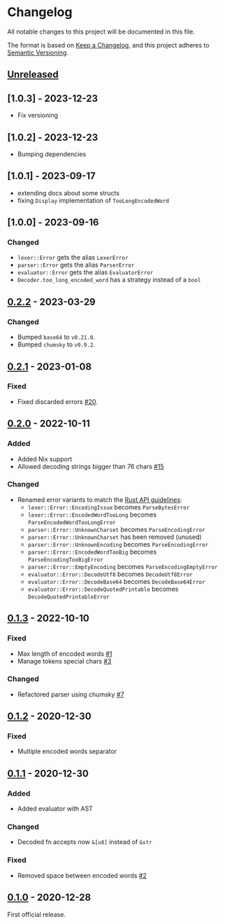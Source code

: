 # Changelog

All notable changes to this project will be documented in this file.

The format is based on [Keep a Changelog](https://keepachangelog.com/en/1.0.0/),
and this project adheres to [Semantic Versioning](https://semver.org/spec/v2.0.0.html).

## [Unreleased]

## [1.0.3] - 2023-12-23

- Fix versioning

## [1.0.2] - 2023-12-23

- Bumping dependencies

## [1.0.1] - 2023-09-17
- extending docs about some structs
- fixing `Display` implementation of `TooLongEncodedWord`

## [1.0.0] - 2023-09-16

### Changed

- `lexer::Error` gets the alias `LexerError`
- `parser::Error` gets the alias `ParserError`
- `evaluator::Error` gets the alias `EvaluatorError`
- `Decoder.too_long_encoded_word` has a strategy instead of a `bool`

## [0.2.2] - 2023-03-29

### Changed

- Bumped `base64` to `v0.21.0`.
- Bumped `chumsky` to `v0.9.2`.

## [0.2.1] - 2023-01-08

### Fixed

- Fixed discarded errors [#20].

## [0.2.0] - 2022-10-11

### Added

- Added Nix support
- Allowed decoding strings bigger than 76 chars [#15]

### Changed

- Renamed error variants to match the [Rust API
  guidelines](https://rust-lang.github.io/api-guidelines/naming.html#names-use-a-consistent-word-order-c-word-order):
  - `lexer::Error::EncodingIssue` becomes `ParseBytesError`
  - `lexer::Error::EncodedWordTooLong` becomes
    `ParseEncodedWordTooLongError`
  - `parser::Error::UnknownCharset` becomes `ParseEncodingError`
  - `parser::Error::UnknownCharset` has been removed (unused)
  - `parser::Error::UnknownEncoding` becomes `ParseEncodingError`
  - `parser::Error::EncodedWordTooBig` becomes
    `ParseEncodingTooBigError`
  - `parser::Error::EmptyEncoding` becomes `ParseEncodingEmptyError`
  - `evaluator::Error::DecodeUtf8` becomes `DecodeUtf8Error`
  - `evaluator::Error::DecodeBase64` becomes `DecodeBase64Error`
  - `evaluator::Error::DecodeQuotedPrintable` becomes
    `DecodeQuotedPrintableError`

## [0.1.3] - 2022-10-10

### Fixed

- Max length of encoded words [#1]
- Manage tokens special chars [#3]

### Changed

- Refactored parser using chumsky [#7]

## [0.1.2] - 2020-12-30

### Fixed

- Multiple encoded words separator

## [0.1.1] - 2020-12-30

### Added

- Added evaluator with AST

### Changed

- Decoded fn accepts now `&[u8]` instead of `&str`

### Fixed

- Removed space between encoded words [#2]

## [0.1.0] - 2020-12-28

First official release.

[unreleased]: https://github.com/soywod/rfc2047-decoder/compare/v0.2.2...HEAD
[0.2.2]: https://github.com/soywod/rfc2047-decoder/compare/v0.2.1...v0.2.2
[0.2.1]: https://github.com/soywod/rfc2047-decoder/compare/v0.2.0...v0.2.1
[0.2.0]: https://github.com/soywod/rfc2047-decoder/compare/v0.1.3...v0.2.0
[0.1.3]: https://github.com/soywod/rfc2047-decoder/compare/v0.1.2...v0.1.3
[0.1.2]: https://github.com/soywod/rfc2047-decoder/compare/v0.1.1...v0.1.2
[0.1.1]: https://github.com/soywod/rfc2047-decoder/compare/v0.1.0...v0.1.1
[0.1.0]: https://github.com/soywod/rfc2047-decoder/releases/tag/v0.1.0

[#1]: https://github.com/soywod/rfc2047-decoder/issues/1
[#2]: https://github.com/soywod/rfc2047-decoder/issues/2
[#3]: https://github.com/soywod/rfc2047-decoder/issues/3
[#7]: https://github.com/soywod/rfc2047-decoder/issues/7
[#15]: https://github.com/soywod/rfc2047-decoder/issues/15
[#20]: https://github.com/soywod/rfc2047-decoder/issues/20
